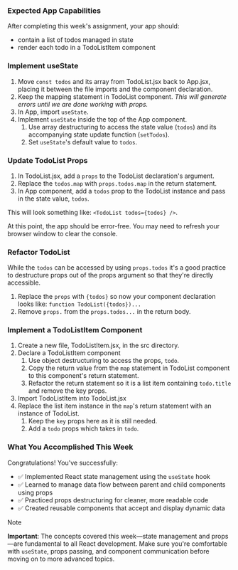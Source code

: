 <!-- h1, h2 already used by CTD Learns -->
### Expected App Capabilities

After completing this week's assignment, your app should:

- contain a list of todos managed in state
- render each todo in a TodoListItem component

### Implement useState

1. Move `const todos` and its array from TodoList.jsx back to App.jsx, placing it between the file imports and the component declaration.
2. Keep the mapping statement in TodoList component. *This will generate errors until we are done working with props.*
3. In App, import `useState`.
4. Implement `useState` inside the top of the App component.
   1. Use array destructuring to access the state value (`todos`) and its accompanying state update function (`setTodos`).
   2. Set `useState`'s default value to `todos`.

### Update TodoList Props

1. In TodoList.jsx, add a `props` to the TodoList declaration's argument.
2. Replace the `todos.map` with `props.todos.map` in the return statement.
3. In App component, add a `todos` prop to the TodoList instance and pass in the state value, `todos`.

This will look something like:  `<TodoList todos={todos} />`.

At this point, the app should be error-free. You may need to refresh your browser window to clear the console.

### Refactor TodoList

While the `todos` can be accessed by using `props.todos` it's a good practice to destructure props out of the props argument so that they're directly accessible.

1. Replace the `props` with `{todos}` so now your component declaration looks like: `function TodoList({todos})...`
2. Remove `props.` from the `props.todos...` in the return body.

### Implement a TodoListItem Component

1. Create a new file, TodoListItem.jsx, in the src directory.
2. Declare a TodoListItem component
   1. Use object destructuring to access the props, `todo`.
   2. Copy the return value from the `map` statement in TodoList component to this component's return statement.
   3. Refactor the return statement so it is a list item containing `todo.title` and remove the key props.
3. Import TodoListItem into TodoList.jsx
4. Replace the list item instance in the `map`'s return statement with an instance of TodoList.
   1. Keep the `key` props here as it is still needed.
   2. Add a `todo` props which takes in `todo`.

### What You Accomplished This Week

Congratulations! You've successfully:

- ✅ Implemented React state management using the `useState` hook
- ✅ Learned to manage data flow between parent and child components using props
- ✅ Practiced props destructuring for cleaner, more readable code
- ✅ Created reusable components that accept and display dynamic data

> [!note]
> **Important**: The concepts covered this week—state management and props—are fundamental to all React development. Make sure you're comfortable with `useState`, props passing, and component communication before moving on to more advanced topics.
